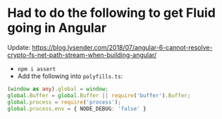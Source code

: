 # Had to do the following to get Fluid going in Angular

Update: https://blog.lysender.com/2018/07/angular-6-cannot-resolve-crypto-fs-net-path-stream-when-building-angular/

- `npm i assert`
- Add the following into `polyfills.ts`:

```typescript
(window as any).global = window;
global.Buffer = global.Buffer || require('buffer').Buffer;
global.process = require('process');
global.process.env = { NODE_DEBUG: 'false' }
```

